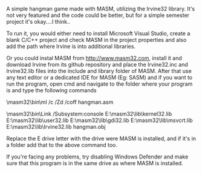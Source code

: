 A simple hangman game made with MASM, utilizing the Irvine32 library. It's not very featured and the code could be better, but for a simple semester project it's okay....I think..

To run it, you would either need to install Microsoft Visual Studio, create a blank C/C++ project and check MASM in the project properties and also add the path where Irvine is into additional libraries.

Or you could instal MASM from http://www.masm32.com, install it and download Irvine from its github repository and place the Irvine32.inc and Irvine32.lib files into the include and library folder of MASM. After that use any text editor or a dedicated IDE for MASM (Eg: SASM) and if you want to run the program, open cmd and navigate to the folder where your program is and type the following commands

\masm32\bin\ml /c /Zd /coff hangman.asm

\masm32\bin\Link /Subsystem:console E:\masm32\lib\kernel32.lib E:\masm32\lib\user32.lib E:\masm32\lib\gdi32.lib E:\masm32\lib\msvcrt.lib E:\masm32\lib\Irvine32.lib hangman.obj

Replace the E drive letter with the drive were MASM is installed, and if it's in a folder add that to the above command too.

If  you're facing any problems, try disabling Windows Defender and make sure that this program is in the same drive as where MASM is installed.
